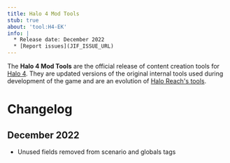 ```yaml
---
title: Halo 4 Mod Tools
stub: true
about: 'tool:H4-EK'
info: |
  * Release date: December 2022
  * [Report issues](JIF_ISSUE_URL)
---
```

The **Halo 4 Mod Tools** are the official release of content creation tools for [Halo 4](~h4). They are updated versions of the original internal tools used during development of the game and are an evolution of [Halo Reach's tools](~hr-ek).

# Changelog
## December 2022
* Unused fields removed from scenario and globals tags